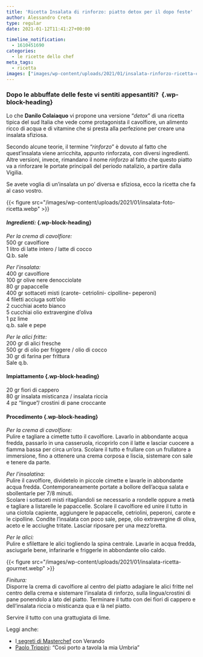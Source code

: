 ```yaml
---
title: 'Ricetta Insalata di rinforzo: piatto detox per il dopo feste'
author: Alessandro Creta
type: regular
date: 2021-01-12T11:41:27+00:00

timeline_notification:
  - 1610451690
categories:
  - le ricette dello chef
meta_tags:
  - ricetta
images: ["images/wp-content/uploads/2021/01/insalata-rinforzo-ricetta-cover.webp"]
---
```

### Dopo le abbuffate delle feste vi sentiti appesantiti?&nbsp; {.wp-block-heading}

Lo che **Danilo Colaiaquo** vi propone una versione &#8220;_detox_&#8221; di una ricetta tipica del sud Italia che vede come protagonista il cavolfiore, un alimento ricco di acqua e di vitamine che si presta alla perfezione per creare una insalata sfiziosa.

Secondo alcune teorie, il termine &#8220;_rinforzo_&#8221; è dovuto al fatto che quest&#8217;insalata viene arricchita, appunto rinforzata, con diversi ingredienti. Altre versioni, invece, rimandano il nome _rinforzo_ al fatto che questo piatto va a rinforzare le portate principali del periodo natalizio, a partire dalla Vigilia.&nbsp;

Se avete voglia di un&#8217;insalata un po&#8217; diversa e sfiziosa, ecco la ricetta che fa al caso vostro.


{{< figure src="/images/wp-content/uploads/2021/01/insalata-foto-ricetta.webp" >}}


#### **_Ingredienti:_** {.wp-block-heading}

_Per la crema di cavolfiore:_  
500 gr cavolfiore  
1 litro di latte intero / latte di cocco  
Q.b. sale

_Per l&#8217;insalata:_  
400 gr cavolfiore  
100 gr olive nere denocciolate  
80 gr papaccelle  
400 gr sottaceti misti (carote- cetriolini- cipolline- peperoni)  
4 filetti acciuga sott&#8217;olio  
2 cucchiai aceto bianco  
5 cucchiai olio extravergine d&#8217;oliva  
1 pz lime  
q.b. sale e pepe

_Per le alici fritte:_  
200 gr di alici fresche  
500 gr di olio per friggere / olio di cocco  
30 gr di farina per frittura  
Sale q.b.

#### Impiattamento {.wp-block-heading}

20 gr fiori di cappero  
80 gr insalata misticanza / insalata riccia  
4 pz &#8220;lingue&#8221;/ crostini di pane croccante

#### Procedimento {.wp-block-heading}

_Per la crema di cavolfiore:_  
Pulire e tagliare a cimette tutto il cavolfiore. Lavarlo in abbondante acqua fredda, passarlo in una casseruola, ricoprirlo con il latte e lasciar cuocere a fiamma bassa per circa un&#8217;ora. Scolare il tutto e frullare con un frullatore a immersione, fino a ottenere una crema corposa e liscia, sistemare con sale e tenere da parte.

_Per l&#8217;insalatina:_  
Pulire il cavolfiore, dividetelo in piccole cimette e lavarle in abbondante acqua fredda. Contemporaneamente portate a bollore dell&#8217;acqua salata e sbollentarle per 7/8 minuti.  
Scolare i sottaceti misti ritagliandoli se necessario a rondelle oppure a metà e tagliare a listarelle le papaccelle. Scolare il cavolfiore ed unire il tutto in una ciotola capiente, aggiungere le papaccelle, cetriolini, peperoni, carote e le cipolline. Condite l’insalata con poco sale, pepe, olio extravergine di oliva, aceto e le acciughe tritate. Lasciar riposare per una mezz&#8217;oretta.

_Per le alici:_  
Pulire e sfilettare le alici togliendo la spina centrale. Lavarle in acqua fredda, asciugarle bene, infarinarle e friggerle in abbondante olio caldo.


{{< figure src="/images/wp-content/uploads/2021/01/insalata-ricetta-gourmet.webp" >}}


_Finitura:_  
Disporre la crema di cavolfiore al centro del piatto adagiare le alici fritte nel centro della crema e sistemare l&#8217;insalata di rinforzo, sulla lingua/crostini di pane ponendolo a lato del piatto. Terminare il tutto con dei fiori di cappero e dell&#8217;insalata riccia o misticanza qua e là nel piatto.

Servire il tutto con una grattugiata di lime.

Leggi anche:

<ul class="wp-block-list">
  <li>
    I<a href="https://aleepepe.com/2020/09/07/segreti-masterchef-verando/" target="_blank" rel="noreferrer noopener"> segreti di Masterchef</a> con Verando
  </li>
  <li>
    <a href="https://aleepepe.com/2020/11/16/paolo-trippini-ristorante-intervista/" target="_blank" rel="noreferrer noopener">Paolo Trippini</a>: &#8220;Così porto a tavola la mia Umbria&#8221;
  </li>
</ul>
